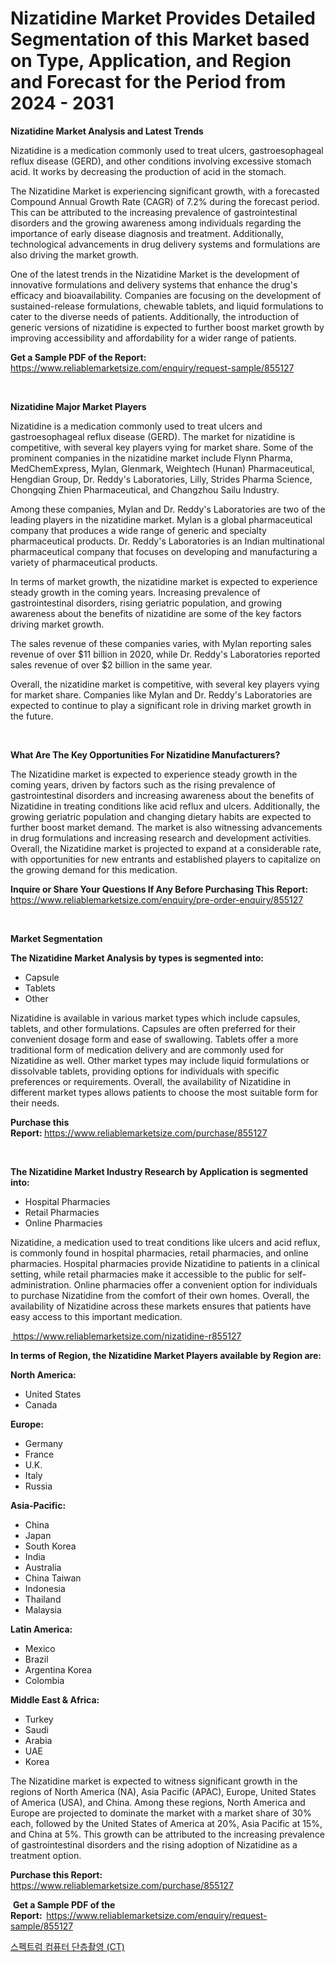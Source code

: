 <p><h1>Nizatidine Market Provides Detailed Segmentation of this Market based on Type, Application, and Region and Forecast for the Period from 2024 - 2031</h1></p><p><strong>Nizatidine Market Analysis and Latest Trends</strong></p>
<p><p>Nizatidine is a medication commonly used to treat ulcers, gastroesophageal reflux disease (GERD), and other conditions involving excessive stomach acid. It works by decreasing the production of acid in the stomach.</p><p>The Nizatidine Market is experiencing significant growth, with a forecasted Compound Annual Growth Rate (CAGR) of 7.2% during the forecast period. This can be attributed to the increasing prevalence of gastrointestinal disorders and the growing awareness among individuals regarding the importance of early disease diagnosis and treatment. Additionally, technological advancements in drug delivery systems and formulations are also driving the market growth.</p><p>One of the latest trends in the Nizatidine Market is the development of innovative formulations and delivery systems that enhance the drug's efficacy and bioavailability. Companies are focusing on the development of sustained-release formulations, chewable tablets, and liquid formulations to cater to the diverse needs of patients. Additionally, the introduction of generic versions of nizatidine is expected to further boost market growth by improving accessibility and affordability for a wider range of patients.</p></p>
<p><strong>Get a Sample PDF of the Report:&nbsp;</strong> <a href="https://www.reliablemarketsize.com/enquiry/request-sample/855127">https://www.reliablemarketsize.com/enquiry/request-sample/855127</a></p>
<p>&nbsp;</p>
<p><strong>Nizatidine Major Market Players</strong></p>
<p><p>Nizatidine is a medication commonly used to treat ulcers and gastroesophageal reflux disease (GERD). The market for nizatidine is competitive, with several key players vying for market share. Some of the prominent companies in the nizatidine market include Flynn Pharma, MedChemExpress, Mylan, Glenmark, Weightech (Hunan) Pharmaceutical, Hengdian Group, Dr. Reddy's Laboratories, Lilly, Strides Pharma Science, Chongqing Zhien Pharmaceutical, and Changzhou Sailu Industry.</p><p>Among these companies, Mylan and Dr. Reddy's Laboratories are two of the leading players in the nizatidine market. Mylan is a global pharmaceutical company that produces a wide range of generic and specialty pharmaceutical products. Dr. Reddy's Laboratories is an Indian multinational pharmaceutical company that focuses on developing and manufacturing a variety of pharmaceutical products.</p><p>In terms of market growth, the nizatidine market is expected to experience steady growth in the coming years. Increasing prevalence of gastrointestinal disorders, rising geriatric population, and growing awareness about the benefits of nizatidine are some of the key factors driving market growth.</p><p>The sales revenue of these companies varies, with Mylan reporting sales revenue of over $11 billion in 2020, while Dr. Reddy's Laboratories reported sales revenue of over $2 billion in the same year.</p><p>Overall, the nizatidine market is competitive, with several key players vying for market share. Companies like Mylan and Dr. Reddy's Laboratories are expected to continue to play a significant role in driving market growth in the future.</p></p>
<p>&nbsp;</p>
<p><strong>What Are The Key Opportunities For Nizatidine Manufacturers?</strong></p>
<p><p>The Nizatidine market is expected to experience steady growth in the coming years, driven by factors such as the rising prevalence of gastrointestinal disorders and increasing awareness about the benefits of Nizatidine in treating conditions like acid reflux and ulcers. Additionally, the growing geriatric population and changing dietary habits are expected to further boost market demand. The market is also witnessing advancements in drug formulations and increasing research and development activities. Overall, the Nizatidine market is projected to expand at a considerable rate, with opportunities for new entrants and established players to capitalize on the growing demand for this medication.</p></p>
<p><strong>Inquire or Share Your Questions If Any Before Purchasing This Report:</strong> <a href="https://www.reliablemarketsize.com/enquiry/pre-order-enquiry/855127">https://www.reliablemarketsize.com/enquiry/pre-order-enquiry/855127</a></p>
<p>&nbsp;</p>
<p><strong>Market Segmentation</strong></p>
<p><strong>The Nizatidine Market Analysis by types is segmented into:</strong></p>
<p><ul><li>Capsule</li><li>Tablets</li><li>Other</li></ul></p>
<p><p>Nizatidine is available in various market types which include capsules, tablets, and other formulations. Capsules are often preferred for their convenient dosage form and ease of swallowing. Tablets offer a more traditional form of medication delivery and are commonly used for Nizatidine as well. Other market types may include liquid formulations or dissolvable tablets, providing options for individuals with specific preferences or requirements. Overall, the availability of Nizatidine in different market types allows patients to choose the most suitable form for their needs.</p></p>
<p><strong>Purchase this Report:&nbsp;</strong><a href="https://www.reliablemarketsize.com/purchase/855127">https://www.reliablemarketsize.com/purchase/855127</a></p>
<p>&nbsp;</p>
<p><strong>The Nizatidine Market Industry Research by Application is segmented into:</strong></p>
<p><ul><li>Hospital Pharmacies</li><li>Retail Pharmacies</li><li>Online Pharmacies</li></ul></p>
<p><p>Nizatidine, a medication used to treat conditions like ulcers and acid reflux, is commonly found in hospital pharmacies, retail pharmacies, and online pharmacies. Hospital pharmacies provide Nizatidine to patients in a clinical setting, while retail pharmacies make it accessible to the public for self-administration. Online pharmacies offer a convenient option for individuals to purchase Nizatidine from the comfort of their own homes. Overall, the availability of Nizatidine across these markets ensures that patients have easy access to this important medication.</p></p>
<p><a href="https://www.reliablemarketsize.com/nizatidine-r855127">&nbsp;https://www.reliablemarketsize.com/nizatidine-r855127</a></p>
<p><strong>In terms of Region, the Nizatidine Market Players available by Region are:</strong></p>
<p>
    <p> <strong> North America: </strong>
        <ul>
            <li>United States</li>
            <li>Canada</li>
        </ul>
        </p> 
    <p> <strong> Europe: </strong>
        <ul>
            <li>Germany</li>
            <li>France</li>
            <li>U.K.</li>
            <li>Italy</li>
            <li>Russia</li>
        </ul>
        </p> 
    <p> <strong> Asia-Pacific: </strong>
        <ul>
            <li>China</li>
            <li>Japan</li>
            <li>South Korea</li>
            <li>India</li>
            <li>Australia</li>
            <li>China Taiwan</li>
            <li>Indonesia</li>
            <li>Thailand</li>
            <li>Malaysia</li>
        </ul>
        </p> 
    <p> <strong> Latin America: </strong>
        <ul>
            <li>Mexico</li>
            <li>Brazil</li>
            <li>Argentina Korea</li>
            <li>Colombia</li>
        </ul>
        </p> 
    <p> <strong> Middle East & Africa: </strong>
        <ul>
            <li>Turkey</li>
            <li>Saudi</li>
            <li>Arabia</li>
            <li>UAE</li>
            <li>Korea</li>
        </ul>
    </p>
    </p>
<p><p>The Nizatidine market is expected to witness significant growth in the regions of North America (NA), Asia Pacific (APAC), Europe, United States of America (USA), and China. Among these regions, North America and Europe are projected to dominate the market with a market share of 30% each, followed by the United States of America at 20%, Asia Pacific at 15%, and China at 5%. This growth can be attributed to the increasing prevalence of gastrointestinal disorders and the rising adoption of Nizatidine as a treatment option.</p></p>
<p><strong>Purchase this Report: </strong><a href="https://www.reliablemarketsize.com/purchase/855127">https://www.reliablemarketsize.com/purchase/855127</a></p>
<p>&nbsp;<strong>Get a Sample PDF of the Report:&nbsp;&nbsp;</strong><a href="https://www.reliablemarketsize.com/enquiry/request-sample/855127">https://www.reliablemarketsize.com/enquiry/request-sample/855127</a></p>
<p><strong></strong></p>
<p><p><a href="https://github.com/KellyLyncyh543964/Market-Research-Report-List-3/blob/main/394615884993.md">스펙트럼 컴퓨터 단층촬영 (CT)</a></p></p>